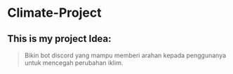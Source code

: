 # Climate-Project

## This is my project Idea:

> Bikin bot discord yang mampu memberi arahan kepada penggunanya untuk mencegah perubahan iklim.
